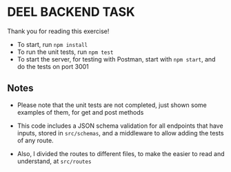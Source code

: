 # DEEL BACKEND TASK

Thank you for reading this exercise!

* To start, run `npm install`
* To run the unit tests, run `npm test`
* To start the server, for testing with Postman, start with `npm start`, and do the tests on port 3001



## Notes

* Please note that the unit tests are not completed, just shown some examples of them, for get and post methods

* This code includes a JSON schema validation for all endpoints that have inputs, stored in `src/schemas`, and a middleware to allow adding the tests of any route.

* Also, I divided the routes to different files, to make the easier to read and understand, at `src/routes`
